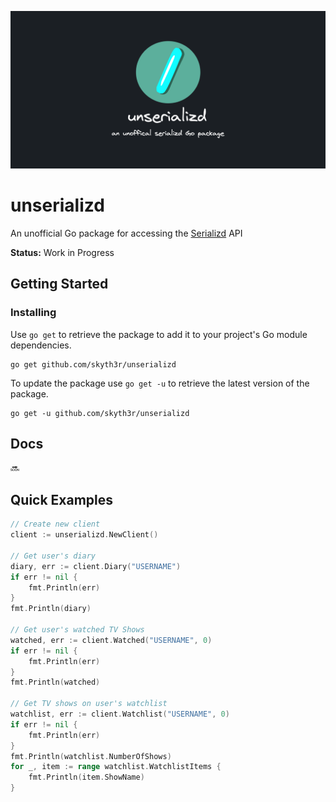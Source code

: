 ![unserializd header image](/header.png)

# unserializd
An unofficial Go package for accessing the [Serializd](https://www.serializd.com/) API

**Status:** Work in Progress

## Getting Started

### Installing
Use `go get` to retrieve the package to add it to your project's Go module dependencies.

	go get github.com/skyth3r/unserializd

To update the package use `go get -u` to retrieve the latest version of the package.

	go get -u github.com/skyth3r/unserializd

## Docs

🔜

## Quick Examples

```Go
// Create new client
client := unserializd.NewClient()

// Get user's diary
diary, err := client.Diary("USERNAME")
if err != nil {
    fmt.Println(err)
}
fmt.Println(diary)

// Get user's watched TV Shows
watched, err := client.Watched("USERNAME", 0)
if err != nil {
    fmt.Println(err)
}
fmt.Println(watched)

// Get TV shows on user's watchlist
watchlist, err := client.Watchlist("USERNAME", 0)
if err != nil {
    fmt.Println(err)
}
fmt.Println(watchlist.NumberOfShows)
for _, item := range watchlist.WatchlistItems {
    fmt.Println(item.ShowName)
}
```